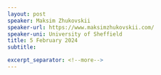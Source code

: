 ```yaml
---
layout: post
speaker: Maksim Zhukovskii 
speaker-url: https://www.maksimzhukovskii.com/
speaker-uni: University of Sheffield
title: 5 February 2024
subtitle: 

excerpt_separator: <!--more-->
---
```


<!--more-->
